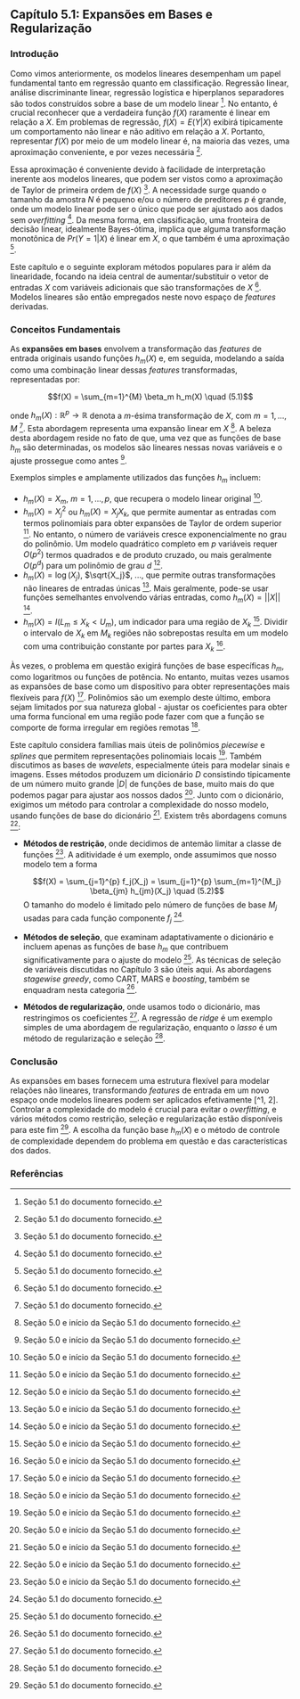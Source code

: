 ## Capítulo 5.1: Expansões em Bases e Regularização

### Introdução
Como vimos anteriormente, os modelos lineares desempenham um papel fundamental tanto em regressão quanto em classificação. Regressão linear, análise discriminante linear, regressão logística e hiperplanos separadores são todos construídos sobre a base de um modelo linear [^1]. No entanto, é crucial reconhecer que a verdadeira função $f(X)$ raramente é linear em relação a $X$. Em problemas de regressão, $f(X) = E(Y|X)$ exibirá tipicamente um comportamento não linear e não aditivo em relação a $X$. Portanto, representar $f(X)$ por meio de um modelo linear é, na maioria das vezes, uma aproximação conveniente, e por vezes necessária [^1].

Essa aproximação é conveniente devido à facilidade de interpretação inerente aos modelos lineares, que podem ser vistos como a aproximação de Taylor de primeira ordem de $f(X)$ [^1]. A necessidade surge quando o tamanho da amostra $N$ é pequeno e/ou o número de preditores $p$ é grande, onde um modelo linear pode ser o único que pode ser ajustado aos dados sem *overfitting* [^1]. Da mesma forma, em classificação, uma fronteira de decisão linear, idealmente Bayes-ótima, implica que alguma transformação monotônica de $Pr(Y = 1|X)$ é linear em $X$, o que também é uma aproximação [^1].

Este capítulo e o seguinte exploram métodos populares para ir além da linearidade, focando na ideia central de aumentar/substituir o vetor de entradas $X$ com variáveis adicionais que são transformações de $X$ [^1]. Modelos lineares são então empregados neste novo espaço de *features* derivadas.

### Conceitos Fundamentais
As **expansões em bases** envolvem a transformação das *features* de entrada originais usando funções $h_m(X)$ e, em seguida, modelando a saída como uma combinação linear dessas *features* transformadas, representadas por:

$$f(X) = \sum_{m=1}^{M} \beta_m h_m(X) \quad (5.1)$$

onde $h_m(X) : \mathbb{R}^p \rightarrow \mathbb{R}$ denota a *m*-ésima transformação de $X$, com $m = 1, ..., M$ [^1]. Esta abordagem representa uma expansão linear em $X$ [^2]. A beleza desta abordagem reside no fato de que, uma vez que as funções de base $h_m$ são determinadas, os modelos são lineares nessas novas variáveis e o ajuste prossegue como antes [^2].

Exemplos simples e amplamente utilizados das funções $h_m$ incluem:

*   $h_m(X) = X_m$, $m = 1, ..., p$, que recupera o modelo linear original [^2].
*   $h_m(X) = X_j^2$ ou $h_m(X) = X_jX_k$, que permite aumentar as entradas com termos polinomiais para obter expansões de Taylor de ordem superior [^2]. No entanto, o número de variáveis cresce exponencialmente no grau do polinômio. Um modelo quadrático completo em $p$ variáveis requer $O(p^2)$ termos quadrados e de produto cruzado, ou mais geralmente $O(p^d)$ para um polinômio de grau $d$ [^2].
*   $h_m(X) = \log(X_j)$, $\sqrt{X_j}$, ..., que permite outras transformações não lineares de entradas únicas [^2]. Mais geralmente, pode-se usar funções semelhantes envolvendo várias entradas, como $h_m(X) = ||X||$ [^2].
*   $h_m(X) = I(L_m \leq X_k < U_m)$, um indicador para uma região de $X_k$ [^2]. Dividir o intervalo de $X_k$ em $M_k$ regiões não sobrepostas resulta em um modelo com uma contribuição constante por partes para $X_k$ [^2].

Às vezes, o problema em questão exigirá funções de base específicas $h_m$, como logaritmos ou funções de potência. No entanto, muitas vezes usamos as expansões de base como um dispositivo para obter representações mais flexíveis para $f(X)$ [^2]. Polinômios são um exemplo deste último, embora sejam limitados por sua natureza global - ajustar os coeficientes para obter uma forma funcional em uma região pode fazer com que a função se comporte de forma irregular em regiões remotas [^2].

Este capítulo considera famílias mais úteis de polinômios *piecewise* e *splines* que permitem representações polinomiais locais [^2]. Também discutimos as bases de *wavelets*, especialmente úteis para modelar sinais e imagens. Esses métodos produzem um dicionário $D$ consistindo tipicamente de um número muito grande $|D|$ de funções de base, muito mais do que podemos pagar para ajustar aos nossos dados [^2]. Junto com o dicionário, exigimos um método para controlar a complexidade do nosso modelo, usando funções de base do dicionário [^2]. Existem três abordagens comuns [^2]:

*   **Métodos de restrição**, onde decidimos de antemão limitar a classe de funções [^2]. A aditividade é um exemplo, onde assumimos que nosso modelo tem a forma

    $$f(X) = \sum_{j=1}^{p} f_j(X_j) = \sum_{j=1}^{p} \sum_{m=1}^{M_j} \beta_{jm} h_{jm}(X_j) \quad (5.2)$$
    O tamanho do modelo é limitado pelo número de funções de base $M_j$ usadas para cada função componente $f_j$ [^3].
*   **Métodos de seleção**, que examinam adaptativamente o dicionário e incluem apenas as funções de base $h_m$ que contribuem significativamente para o ajuste do modelo [^3]. As técnicas de seleção de variáveis discutidas no Capítulo 3 são úteis aqui. As abordagens *stagewise greedy*, como CART, MARS e *boosting*, também se enquadram nesta categoria [^3].
*   **Métodos de regularização**, onde usamos todo o dicionário, mas restringimos os coeficientes [^3]. A regressão de *ridge* é um exemplo simples de uma abordagem de regularização, enquanto o *lasso* é um método de regularização e seleção [^3].

### Conclusão
As expansões em bases fornecem uma estrutura flexível para modelar relações não lineares, transformando *features* de entrada em um novo espaço onde modelos lineares podem ser aplicados efetivamente [^1, 2]. Controlar a complexidade do modelo é crucial para evitar o *overfitting*, e vários métodos como restrição, seleção e regularização estão disponíveis para este fim [^3]. A escolha da função base $h_m(X)$ e o método de controle de complexidade dependem do problema em questão e das características dos dados.

### Referências
[^1]: Seção 5.1 do documento fornecido.
[^2]: Seção 5.0 e início da Seção 5.1 do documento fornecido.
[^3]: Seção 5.1 do documento fornecido.
<!-- END -->